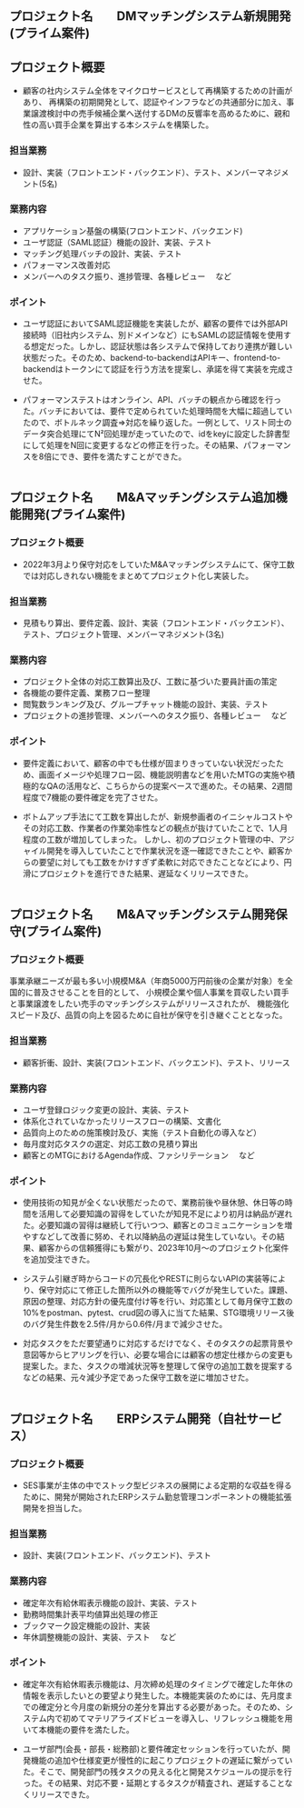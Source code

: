 ## プロジェクト名　　DMマッチングシステム新規開発(プライム案件)

## プロジェクト概要
- 顧客の社内システム全体をマイクロサービスとして再構築するための計画があり、
再構築の初期開発として、認証やインフラなどの共通部分に加え、事業譲渡検討中の売手候補企業へ送付するDMの反響率を高めるために、親和性の高い買手企業を算出する本システムを構築した。

### 担当業務
- 設計、実装（フロントエンド・バックエンド）、テスト、メンバーマネジメント(5名)

### 業務内容
- アプリケーション基盤の構築(フロントエンド、バックエンド)
- ユーザ認証（SAML認証）機能の設計、実装、テスト
- マッチング処理バッチの設計、実装、テスト
- パフォーマンス改善対応
- メンバーへのタスク振り、進捗管理、各種レビュー
　など

### ポイント
- ユーザ認証においてSAML認証機能を実装したが、顧客の要件では外部API接続時（旧社内システム、別ドメインなど）にもSAMLの認証情報を使用する想定だった。しかし、認証状態は各システムで保持しており連携が難しい状態だった。そのため、backend-to-backendはAPIキー、frontend-to-backendはトークンにて認証を行う方法を提案し、承諾を得て実装を完成させた。

- パフォーマンステストはオンライン、API、バッチの観点から確認を行った。バッチにおいては、要件で定められていた処理時間を大幅に超過していたので、ボトルネック調査⇒対応を繰り返した。一例として、リスト同士のデータ突合処理にてN²回処理が走っていたので、idをkeyに設定した辞書型にして処理をN回に変更するなどの修正を行った。その結果、パフォーマンスを8倍にでき、要件を満たすことができた。
<br><br>

## プロジェクト名　　M&Aマッチングシステム追加機能開発(プライム案件)

### プロジェクト概要
- 2022年3月より保守対応をしていたM&Aマッチングシステムにて、保守工数では対応しきれない機能をまとめてプロジェクト化し実装した。

### 担当業務
- 見積もり算出、要件定義、設計、実装（フロントエンド・バックエンド）、テスト、プロジェクト管理、メンバーマネジメント(3名)

### 業務内容
- プロジェクト全体の対応工数算出及び、工数に基づいた要員計画の策定
- 各機能の要件定義、業務フロー整理
- 閲覧数ランキング及び、グループチャット機能の設計、実装、テスト
- プロジェクトの進捗管理、メンバーへのタスク振り、各種レビュー
　など


### ポイント
- 要件定義において、顧客の中でも仕様が固まりきっていない状況だったため、画面イメージや処理フロー図、機能説明書などを用いたMTGの実施や積極的なQAの活用など、こちらからの提案ベースで進めた。その結果、2週間程度で7機能の要件確定を完了させた。

- ボトムアップ手法にて工数を算出したが、新規参画者のイニシャルコストやその対応工数、作業者の作業効率性などの観点が抜けていたことで、1人月程度の工数が増加してしまった。
しかし、初のプロジェクト管理の中、アジャイル開発を導入していたことで作業状況を逐一確認できたことや、顧客からの要望に対しても工数をかけすぎず柔軟に対応できたことなどにより、円滑にプロジェクトを進行できた結果、遅延なくリリースできた。
<br><br>

## プロジェクト名　　M&Aマッチングシステム開発保守(プライム案件)

### プロジェクト概要
事業承継ニーズが最も多い小規模M&A（年商5000万円前後の企業が対象）を全国的に普及させることを目的として、
小規模企業や個人事業を買収したい買手と事業譲渡をしたい売手のマッチングシステムがリリースされたが、
機能強化スピード及び、品質の向上を図るために自社が保守を引き継ぐこととなった。


### 担当業務
- 顧客折衝、設計、実装(フロントエンド、バックエンド)、テスト、リリース

### 業務内容
- ユーザ登録ロジック変更の設計、実装、テスト
- 体系化されていなかったリリースフローの構築、文書化
- 品質向上のための施策検討及び、実施（テスト自動化の導入など）
- 毎月度対応タスクの選定、対応工数の見積り算出
- 顧客とのMTGにおけるAgenda作成、ファシリテーション
　など

### ポイント
- 使用技術の知見が全くない状態だったので、業務前後や昼休憩、休日等の時間を活用して必要知識の習得をしていたが知見不足により初月は納品が遅れた。必要知識の習得は継続して行いつつ、顧客とのコミュニケーションを増やすなどして改善に努め、それ以降納品の遅延は発生していない。その結果、顧客からの信頼獲得にも繋がり、2023年10月〜のプロジェクト化案件を追加受注できた。

- システム引継ぎ時からコードの冗長化やRESTに則らないAPIの実装等により、保守対応にて修正した箇所以外の機能等でバグが発生していた。課題、原因の整理、対応方針の優先度付け等を行い、対応策として毎月保守工数の10%をpostman、pytest、crud図の導入に当てた結果、STG環境リリース後のバグ発生件数を2.5件/月から0.6件/月まで減少させた。

- 対応タスクをただ要望通りに対応するだけでなく、そのタスクの起票背景や意図等からヒアリングを行い、必要な場合には顧客の想定仕様からの変更も提案した。また、タスクの増減状況等を整理して保守の追加工数を提案するなどの結果、元々減少予定であった保守工数を逆に増加させた。
<br><br>

## プロジェクト名　　ERPシステム開発（自社サービス）

### プロジェクト概要
- SES事業が主体の中でストック型ビジネスの展開による定期的な収益を得るために、開発が開始されたERPシステム勤怠管理コンポーネントの機能拡張開発を担当した。

### 担当業務
- 設計、実装(フロントエンド、バックエンド)、テスト

### 業務内容
- 確定年次有給休暇表示機能の設計、実装、テスト
- 勤務時間集計表平均値算出処理の修正
- ブックマーク設定機能の設計、実装
- 年休調整機能の設計、実装、テスト　
など

### ポイント
- 確定年次有給休暇表示機能は、月次締め処理のタイミングで確定した年休の情報を表示したいとの要望より発生した。本機能実装のためには、先月度までの確定分と今月度の新規分の差分を算出する必要があった。そのため、システム内で初めてマテリアライズドビューを導入し、リフレッシュ機能を用いて本機能の要件を満たした。

- ユーザ部門(会長・部長・総務部)と要件確定セッションを行っていたが、開発機能の追加や仕様変更が慢性的に起こりプロジェクトの遅延に繋がっていた。そこで、開発部門の残タスクの見える化と開発スケジュールの提示を行った。その結果、対応不要・延期とするタスクが精査され、遅延することなくリリースできた。

